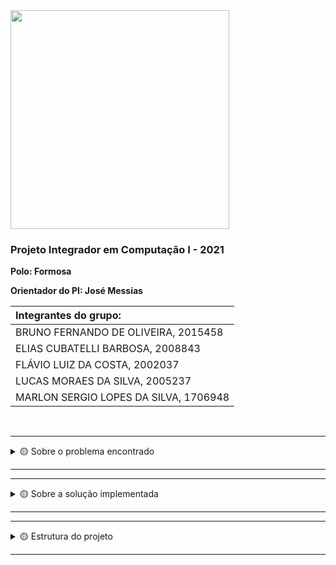 <img src="https://user-images.githubusercontent.com/50468352/141820811-412e9364-7f5c-4889-826a-fcba23b92e23.png" width="350" />
<h3>Projeto Integrador em Computação I - 2021</h3>

**Polo: Formosa** </br>

**Orientador do PI: José Messias** </br>


| Integrantes do grupo:                 |
| :------------------------------------ |
| BRUNO FERNANDO DE OLIVEIRA, 2015458   |
| ELIAS CUBATELLI BARBOSA, 2008843      |
| FLÁVIO LUIZ DA COSTA, 2002037         |
| LUCAS MORAES DA SILVA, 2005237        |
| MARLON SERGIO LOPES DA SILVA, 1706948 |

</br>

---
<details>
<summary> 🟡 Sobre o problema encontrado</summary>
  </br>
  <p>
    Atualmente o governo não possui um sistema integrado de banco de dados para cadastrar informações de saúde dos cidadãos desde o seu nascimento, de forma que    possa ser usado e alimentado pelos estados e municípios e outros entes privados. Atuando de forma preventiva no tratamento à doenças.
  </p>
  <img src="https://user-images.githubusercontent.com/50468352/141718680-891f561c-32c1-43b9-92b7-4504a5f41190.png" />
</details>  

---

---
<details>
<summary> 🟡 Sobre a solução implementada</summary>
  </br>
<p>
A solução encontrada foi o desenvolvimento de um sistema de API (Application Programming Interface), onde são disponibilizados rotinas e padrões para a utilização do banco de dados do SUS. Desta forma, os órgãos de saúde podem acessar dados relevantes do Paciente e incrementar com consultas realizadas independente de serem unidades públicas ou privadas.
</p>
<img src="https://user-images.githubusercontent.com/50468352/141718925-cb064f9b-79a7-482c-890a-f50e8ea09151.png" />
</details>

---

---
<details>
<summary> 🟡 Estrutura do projeto</summary>
  </br>
  <img src="https://user-images.githubusercontent.com/50468352/141818655-90f3399c-aee5-4366-ac62-86a1420f90f9.png" />
</details>  

---

